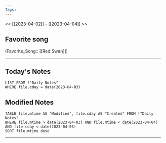```yaml
---
Tags:
---
```

<< [[2023-04-02]] - [[2023-04-04]] >>
## Favorite song
(Favorite_Song:: [[Red Swan]])

___
## Today's Notes
```dataview
LIST FROM !"Daily Notes"
WHERE file.cday = date(2023-04-03)
```
## Modified Notes
```dataview
TABLE file.mtime AS "Modified", file.cday AS "Created" FROM !"Daily Notes" 
WHERE file.mtime > date(2023-04-03) AND file.mtime < date(2023-04-04) AND file.cday < date(2023-04-03)
SORT file.mtime desc
```
___
